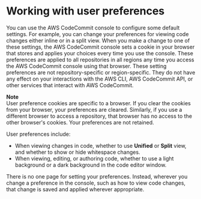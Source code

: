 # Working with user preferences<a name="user-preferences"></a>

You can use the AWS CodeCommit console to configure some default settings\. For example, you can change your preferences for viewing code changes either inline or in a split view\. When you make a change to one of these settings, the AWS CodeCommit console sets a cookie in your browser that stores and applies your choices every time you use the console\. These preferences are applied to all repositories in all regions any time you access the AWS CodeCommit console using that browser\. These setting preferences are not repository\-specific or region\-specific\. They do not have any effect on your interactions with the AWS CLI, AWS CodeCommit API, or other services that interact with AWS CodeCommit\.

**Note**  
User preference cookies are specific to a browser\. If you clear the cookies from your browser, your preferences are cleared\. Similarly, if you use a different browser to access a repository, that browser has no access to the other browser's cookies\. Your preferences are not retained\.

User preferences include:
+ When viewing changes in code, whether to use **Unified** or **Split** view, and whether to show or hide whitespace changes\.
+ When viewing, editing, or authoring code, whether to use a light background or a dark background in the code editor window\.

There is no one page for setting your preferences\. Instead, wherever you change a preference in the console, such as how to view code changes, that change is saved and applied wherever appropriate\. 